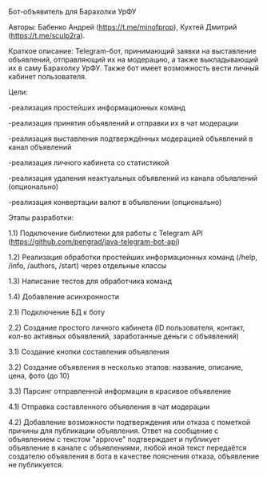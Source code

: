 Бот-объявитель для Барахолки УрФУ

Авторы: Бабенко Андрей (https://t.me/minofprop), Кухтей Дмитрий (https://t.me/sculp2ra).

Краткое описание: Telegram-бот, принимающий заявки на выставление объявлений, отправляющий их на модерацию, а также выкладывающий их в саму Барахолку УрФУ. Также бот имеет возможность вести личный кабинет пользователя.

Цели:

-реализация простейших информационных команд

-реализация принятия объявлений и отправки их в чат модерации

-реализация выставления подтверждённых модерацией объявлений в канал объявлений

-реализация личного кабинета со статистикой

-реализация удаления неактуальных объявлений из канала объявлений (опционально)

-реализация конвертации валют в объявлении (опционально)

Этапы разработки:

1.1) Подключение библиотеки для работы с Telegram API (https://github.com/pengrad/java-telegram-bot-api)

1.2) Реализация обработки простейших информационных команд (/help, /info, /authors, /start) через отдельные классы

1.3) Написание тестов для обработчика команд

1.4) Добавление асинхронности

2.1) Подключение БД к боту

2.2) Создание простого личного кабинета (ID пользователя, контакт, кол-во активных объявлений, заработанные деньги с объявлений)

3.1) Создание кнопки составления объявления

3.2) Создание объявления в несколько этапов: название, описание, цена, фото (до 10)

3.3) Парсинг отправленной информации в красивое объявление

4.1) Отправка составленного объявления в чат модерации

4.2) Добавление возможности подтверждения или отказа с пометкой причины для публикации объявления. Ответ на сообщение с объявлением с текстом "approve" подтверждает и публикует объявление в канале с объявлениями, любой иной текст передаётся создателю объявления в бота в качестве пояснения отказа, объявление не публикуется.
